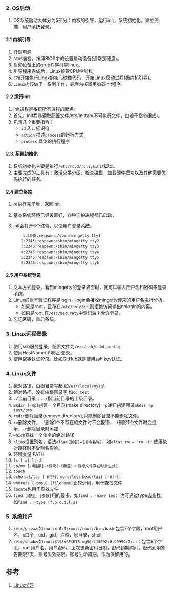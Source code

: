 ### 2. OS启动
1. OS系统启动大体分为5部分：内核的引导，运行init，系统初始化，建立终端，用户系统登录，


#### 2.1 内核引导
1. 开启电源
2. `BIOS`自检，按照BIOS中的设置启动设备(通常是硬盘)。
3. 启动设备上的grub程序引导linux。
4. 引导程序完成后，Linux接管CPU控制权。
5. `CPU`开始执行Linux的核心映像代码，开始Linux启动过程(极内核引导)。
6. `Linux`内核做了一系列工作，最后内核调用加载init程序。

#### 2.2 运行init
1. init进程是系统所有进程的起点。
2. 首先，init程序读取配置文件/etc/inittab(不可执行文件，由若干指令组成)。
3. 包含几个重要指令：
	* `id` 入口标识符
	* `action` 描述`process`的运行方式
	* `process` 具体的执行程序

#### 2.3. 系统初始化
1. 系统初始化主要是执行`/etc/rc.d/rc.sysinit`脚本。
2. 主要完成的工具有：激活交换分区，检查磁盘，加载硬件模块以及其他需要优先执行的任务。


#### 2.4 建立终端
1. rc执行完毕后，返回init。
2. 基本系统环境已经设置好，各种守护进程都已启动，
3. init会打开6个终端，以便用户登录系统。

	```
		1:2345:respawn:/sbin/mingetty tty1
	　　2:2345:respawn:/sbin/mingetty tty2
	　　3:2345:respawn:/sbin/mingetty tty3
	　　4:2345:respawn:/sbin/mingetty tty4
	　　5:2345:respawn:/sbin/mingetty tty5
	　　6:2345:respawn:/sbin/mingetty tty6
	```

#### 2.5 用户系统登录
1. 文本方式登录，看到mingetty的登录界面时，就可以输入用户名和密码来登录系统。
2. Linux的账号验证程序是login，login会接收mingetty传来的用户名进行分析。
	* 如果是root，且存在`/etc/nologin`,则拒绝访问输出nologin的内容。
	* 如果是root,在`/etc/securety`中登记后才允许登录。 
3. 忘记密码，重启系统。

### 3. Linux远程登录
1. 使用ssh服务登录，配置文件为`/etc/ssh/sshd_config` 
2. 使用HostName(IP地址)登录。
3. 使用密钥认证登录。比如GitHub就是使用ssh key认证。

### 4. Linux文件
1. 绝对路径，由根目录写起,如`/usr/local/mysql`
2. 相对路径，没有由根目录写,如`cd test`
3. `./`当前目录；`../`指当前目录的上级目录。
4. `mkdir [-mp]`创建一个目录(make directory), `-p`递归创建目录`mkdir -p test/tmp`
5. `rmdir`删除目录(remove directory),只能删除目录不能删除文件。
6. `rm`删除文件，`-f`删除1个不存在的文件时不会报错，`-i`删除1个文件时会提示，`-r`删除目录时添加
7. `which`查找一个命令的绝对路径
8. `alias`设置别名，语法`alias[别名]=[指令名称]`，如`alias rm = 'rm -i'`,使用绝对路径时不受别名影响。
9. 环境变量 PATH
10. `ls [-a|-l|-d] `
11. `cp/mv [-d连接|-r目录|-i覆盖|-u目标文件存在时会生效]`
12. `touch`
13. `echo` `cat/tac [-n行号]` `more/less`  `head/tail [-n|-f]` 
14. `whereis [-bmsu] [filename]`比较少用，用于查找文件
15. `locate`也用于查找文件
16. `find [路径] [参数]`用的最多，如`find . -name test`; 也可通过type去查找，如`find . -type (f,b,c,d,l,s)`

### 5. 系统用户
1. `/etc/passwd`如`root:x:0:0:root:/root:/bin/bash`:包含7个字段，root用户名，x口令，uid，gid，注释，家目录，shell.
2. `/etc/shadow`如`root:$1$8x8E$UT5.mg50/L15092:0:99999:7:::`：包含9个字段，root用户名，用户密码，上次更新密码日期，密码到期时间，密码到期警告期限7天，账号失效期限，账号生命周期，作为保留用的。




## 参考
1. [Linux学习](http://wiki.jikexueyuan.com/project/linux)